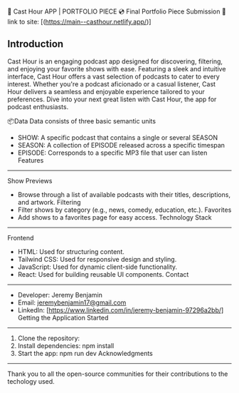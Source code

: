🎵 Cast Hour APP | PORTFOLIO PIECE 💿
Final Portfolio Piece Submission 🚀 link to site: [(https://main--casthour.netlify.app/)]

Introduction
---------------
Cast Hour is an engaging podcast app designed for discovering, filtering, and enjoying your favorite shows with ease. Featuring a sleek and intuitive interface, Cast Hour offers a vast selection of podcasts to cater to every interest. Whether you're a podcast aficionado or a casual listener, Cast Hour delivers a seamless and enjoyable experience tailored to your preferences. Dive into your next great listen with Cast Hour, the app for podcast enthusiasts.

📦Data
Data consists of three basic semantic units

* SHOW: A specific podcast that contains a single or several SEASON
* SEASON: A collection of EPISODE released across a specific timespan
* EPISODE: Corresponds to a specific MP3 file that user can listen
Features
--------
Show Previews
* Browse through a list of available podcasts with their titles, descriptions, and artwork.
Filtering
* Filter shows by category (e.g., news, comedy, education, etc.).
Favorites
* Add shows to a favorites page for easy access.
Technology Stack
------------------
Frontend
* HTML: Used for structuring content.
* Tailwind CSS: Used for responsive design and styling.
* JavaScript: Used for dynamic client-side functionality.
* React: Used for building reusable UI components.
Contact
---------
* Developer: Jeremy Benjamin
* Email: jeremybenjamin17@gmail.com
* LinkedIn: [https://www.linkedin.com/in/jeremy-benjamin-97296a2bb/]
Getting the Application Started
---------------
1. Clone the repository:
2. Install dependencies: npm install
3. Start the app: npm run dev 
Acknowledgments
---------------
Thank you to all the open-source communities for their contributions to the techology used.
